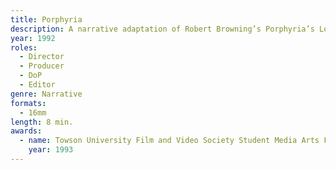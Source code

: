 ```yaml
---
title: Porphyria
description: A narrative adaptation of Robert Browning’s Porphyria’s Lover.
year: 1992
roles:
  - Director
  - Producer
  - DoP
  - Editor
genre: Narrative
formats:
  - 16mm
length: 8 min.
awards:
  - name: Towson University Film and Video Society Student Media Arts Festival<br />First Place – Narrative Film
    year: 1993
---
```

